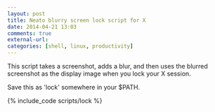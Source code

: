```yaml
---
layout: post
title: Neato blurry screen lock script for X
date: 2014-04-21 13:03
comments: true
external-url:
categories: [shell, linux, productivity]
---
```

This script takes a screenshot, adds a blur, and then uses the blurred screenshot as the display image when you lock your X session.

Save this as 'lock' somewhere in your $PATH.

{% include_code scripts/lock %}
